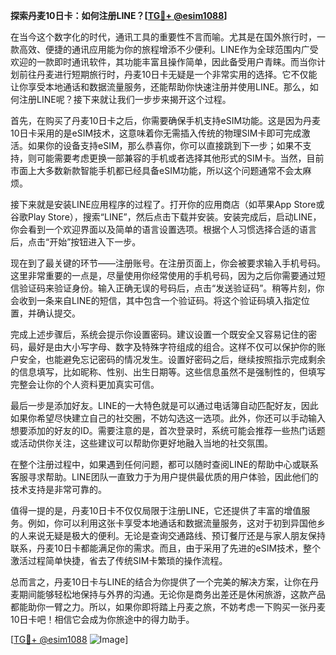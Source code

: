 **探索丹麦10日卡：如何注册LINE？[[TG💪+ @esim1088](https://t.me/s/esim1088)]**

在当今这个数字化的时代，通讯工具的重要性不言而喻。尤其是在国外旅行时，一款高效、便捷的通讯应用能为你的旅程增添不少便利。LINE作为全球范围内广受欢迎的一款即时通讯软件，其功能丰富且操作简单，因此备受用户青睐。而当你计划前往丹麦进行短期旅行时，丹麦10日卡无疑是一个非常实用的选择。它不仅能让你享受本地通话和数据流量服务，还能帮助你快速注册并使用LINE。那么，如何注册LINE呢？接下来就让我们一步步来揭开这个过程。

首先，在购买了丹麦10日卡之后，你需要确保手机支持eSIM功能。这是因为丹麦10日卡采用的是eSIM技术，这意味着你无需插入传统的物理SIM卡即可完成激活。如果你的设备支持eSIM，那么恭喜你，你可以直接跳到下一步；如果不支持，则可能需要考虑更换一部兼容的手机或者选择其他形式的SIM卡。当然，目前市面上大多数新款智能手机都已经具备eSIM功能，所以这个问题通常不会太麻烦。

接下来就是安装LINE应用程序的过程了。打开你的应用商店（如苹果App Store或谷歌Play Store），搜索“LINE”，然后点击下载并安装。安装完成后，启动LINE，你会看到一个欢迎界面以及简单的语言设置选项。根据个人习惯选择合适的语言后，点击“开始”按钮进入下一步。

现在到了最关键的环节——注册账号。在注册页面上，你会被要求输入手机号码。这里非常重要的一点是，尽量使用你经常使用的手机号码，因为之后你需要通过短信验证码来验证身份。输入正确无误的号码后，点击“发送验证码”。稍等片刻，你会收到一条来自LINE的短信，其中包含一个验证码。将这个验证码填入指定位置，并确认提交。

完成上述步骤后，系统会提示你设置密码。建议设置一个既安全又容易记住的密码，最好是由大小写字母、数字及特殊字符组成的组合。这样不仅可以保护你的账户安全，也能避免忘记密码的情况发生。设置好密码之后，继续按照指示完成剩余的信息填写，比如昵称、性别、出生日期等。这些信息虽然不是强制性的，但填写完整会让你的个人资料更加真实可信。

最后一步是添加好友。LINE的一大特色就是可以通过电话簿自动匹配好友，因此如果你希望尽快建立自己的社交圈，不妨勾选这一选项。此外，你还可以手动输入想要添加的好友的ID。需要注意的是，首次登录时，系统可能会推荐一些热门话题或活动供你关注，这些建议可以帮助你更好地融入当地的社交氛围。

在整个注册过程中，如果遇到任何问题，都可以随时查阅LINE的帮助中心或联系客服寻求帮助。LINE团队一直致力于为用户提供最优质的用户体验，因此他们的技术支持是非常可靠的。

值得一提的是，丹麦10日卡不仅仅局限于注册LINE，它还提供了丰富的增值服务。例如，你可以利用这张卡享受本地通话和数据流量服务，这对于初到异国他乡的人来说无疑是极大的便利。无论是查询交通路线、预订餐厅还是与家人朋友保持联系，丹麦10日卡都能满足你的需求。而且，由于采用了先进的eSIM技术，整个激活过程简单快捷，省去了传统SIM卡繁琐的操作流程。

总而言之，丹麦10日卡与LINE的结合为你提供了一个完美的解决方案，让你在丹麦期间能够轻松地保持与外界的沟通。无论你是商务出差还是休闲旅游，这款产品都能助你一臂之力。所以，如果你即将踏上丹麦之旅，不妨考虑一下购买一张丹麦10日卡吧！相信它会成为你旅途中的得力助手。

[[TG💪+ @esim1088](https://t.me/s/esim1088) ![Image](https://i.postimg.cc/4NQfJmqS/Snipaste-2025-05-13-00-14-12.png)]